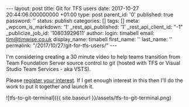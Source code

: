 \--- layout: post title: Git for TFS users date: 2017-10-27 20:44:06.000000000 +01:00 type: post parent\_id: '0' published: true password: '' status: publish categories: \[\] tags: \[\] meta: \_wpcom\_is\_markdown: '1' \_rest\_api\_published: '1' \_rest\_api\_client\_id: "-1" \_publicize\_job\_id: '10803929611' author: login: timabell email: tim@timwise.co.uk display\_name: timabell first\_name: '' last\_name: '' permalink: "/2017/10/27/git-for-tfs-users/" ---

I'm considering creating a 30 minute video to help teams transition from Team Foundation Server source control to git (hosted with TFS or Visual Studio Team Services - aka VSTS).

Please [register your interest](http://eepurl.com/c9imrH). If I get enough interest in this then I'll do the work to put it together and launch it.

![tfs-to-git-terminal]({{ site.baseurl }}/assets/tfs-to-git-terminal.png)